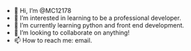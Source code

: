 - 👋 Hi, I’m @MC12178
- 👀 I’m interested in learning to be a professional developer.
- 🌱 I’m currently learning python and front end development.
- 💞️ I’m looking to collaborate on anything! 
- 📫 How to reach me: email. 

<!---
MC12178/MC12178 is a ✨ special ✨ repository because its `README.md` (this file) appears on your GitHub profile.
You can click the Preview link to take a look at your changes.
--->

